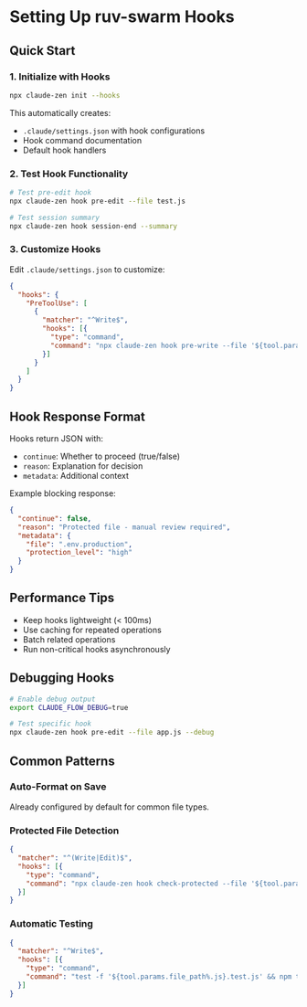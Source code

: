# Setting Up ruv-swarm Hooks

## Quick Start

### 1. Initialize with Hooks
```bash
npx claude-zen init --hooks
```

This automatically creates:
- `.claude/settings.json` with hook configurations
- Hook command documentation
- Default hook handlers

### 2. Test Hook Functionality
```bash
# Test pre-edit hook
npx claude-zen hook pre-edit --file test.js

# Test session summary
npx claude-zen hook session-end --summary
```

### 3. Customize Hooks

Edit `.claude/settings.json` to customize:

```json
{
  "hooks": {
    "PreToolUse": [
      {
        "matcher": "^Write$",
        "hooks": [{
          "type": "command",
          "command": "npx claude-zen hook pre-write --file '${tool.params.file_path}'"
        }]
      }
    ]
  }
}
```

## Hook Response Format

Hooks return JSON with:
- `continue`: Whether to proceed (true/false)
- `reason`: Explanation for decision
- `metadata`: Additional context

Example blocking response:
```json
{
  "continue": false,
  "reason": "Protected file - manual review required",
  "metadata": {
    "file": ".env.production",
    "protection_level": "high"
  }
}
```

## Performance Tips
- Keep hooks lightweight (< 100ms)
- Use caching for repeated operations
- Batch related operations
- Run non-critical hooks asynchronously

## Debugging Hooks
```bash
# Enable debug output
export CLAUDE_FLOW_DEBUG=true

# Test specific hook
npx claude-zen hook pre-edit --file app.js --debug
```

## Common Patterns

### Auto-Format on Save
Already configured by default for common file types.

### Protected File Detection
```json
{
  "matcher": "^(Write|Edit)$",
  "hooks": [{
    "type": "command",
    "command": "npx claude-zen hook check-protected --file '${tool.params.file_path}'"
  }]
}
```

### Automatic Testing
```json
{
  "matcher": "^Write$",
  "hooks": [{
    "type": "command",
    "command": "test -f '${tool.params.file_path%.js}.test.js' && npm test '${tool.params.file_path%.js}.test.js'"
  }]
}
```